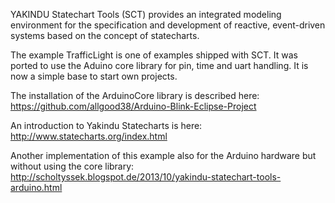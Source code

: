 YAKINDU Statechart Tools (SCT) provides an integrated modeling environment for the specification and development of reactive, event-driven systems based on the concept of statecharts. 

The example TrafficLight is one of examples shipped with SCT. It was ported to use the Aduino core library for pin, time and uart handling. It is now a simple base to start own projects.

The installation of the ArduinoCore library is described here: https://github.com/allgood38/Arduino-Blink-Eclipse-Project

An introduction to Yakindu Statecharts is here: http://www.statecharts.org/index.html

Another implementation of this example also for the Arduino hardware but without using the core library: http://scholtyssek.blogspot.de/2013/10/yakindu-statechart-tools-arduino.html
